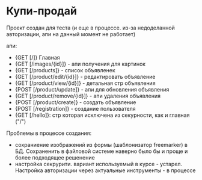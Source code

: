 # Купи-продай

Проект создан для теста (и еще в процессе. из-за недоделанной авторизации, апи на данный момент не работает)

апи:
- {GET [/]} Главная
- {GET [/images/{id}]} - апи получения для картинок
- {GET [/products]} - список объявленек
- {GET [/product/edit/{id}]} - редактировать объявление
- {GET [/product/view/{id}]} - детальная стр объявления
- {POST [/product/update]} - апи для обновления объявления
- {GET [/product/remove/{id}]} - апи удаления объявления
- {POST [/product/create]} - создать объявление
- {POST [/registration]} - создание пользователя
- {GET [/hello]}: стр которая исключена из секурности, как и главная ("/")

Проблемы в процессе создания:
- сохраниение изображений из формы (шаблонизатор freemarker) в БД. Сохраненить в файловой системе наверно было бы и проще и более подходящее решенение 
- настройка секрурити. вариант используемый в курсе - устарел. Настройка авторизации через актуальные инструменты - в процессе

